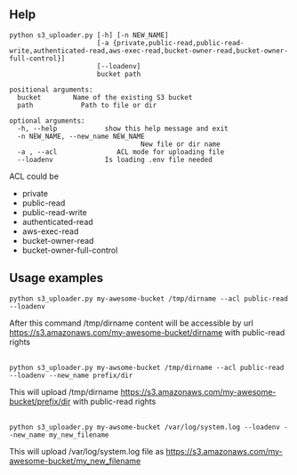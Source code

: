 Help
----

```
python s3_uploader.py [-h] [-n NEW_NAME]
                      [-a {private,public-read,public-read-write,authenticated-read,aws-exec-read,bucket-owner-read,bucket-owner-full-control}]
                      [--loadenv]
                      bucket path

positional arguments:
  bucket        Name of the existing S3 bucket
  path            Path to file or dir

optional arguments:
  -h, --help            show this help message and exit
  -n NEW_NAME, --new_name NEW_NAME
                                 New file or dir name
  -a , --acl               ACL mode for uploading file
  --loadenv             Is loading .env file needed
```

ACL could be
- private
- public-read
- public-read-write
- authenticated-read
- aws-exec-read
- bucket-owner-read
- bucket-owner-full-control

Usage examples
--------------

```
python s3_uploader.py my-awesome-bucket /tmp/dirname --acl public-read --loadenv
```
After this command /tmp/dirname content will be accessible by url https://s3.amazonaws.com/my-awesome-bucket/dirname with public-read rights
<br><br>

```
python s3_uploader.py my-awsome-bucket /tmp/dirname --acl public-read --loadenv --new_name prefix/dir
```
This will upload /tmp/dirname https://s3.amazonaws.com/my-awesome-bucket/prefix/dir with public-read rights
<br><br>

```
python s3_uploader.py my-awsome-bucket /var/log/system.log --loadenv --new_name my_new_filename
```
This will upload /var/log/system.log file as https://s3.amazonaws.com/my-awesome-bucket/my_new_filename